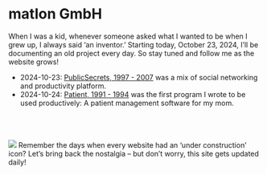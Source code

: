 # matlon GmbH


<!-- WARNING: THIS FILE WAS AUTOGENERATED! DO NOT EDIT! -->

When I was a kid, whenever someone asked what I wanted to be when I grew
up, I always said ‘an inventor.’ Starting today, October 23, 2024, I’ll
be documenting an old project every day. So stay tuned and follow me as
the website grows!

- 2024-10-23: [PublicSecrets, 1997 -
  2007](.\10_andri.ipynb#publicsecrets) was a mix of social networking
  and productivity platform.
- 2024-10-24: [Patient, 1991 - 1994](.\10_andri.ipynb#patient) was the
  first program I wrote to be used productively: A patient management
  software for my mom. <br><br><br><br>

![](under_construction.png) Remember the days when every website had an
‘under construction’ icon? Let’s bring back the nostalgia – but don’t
worry, this site gets updated daily!
